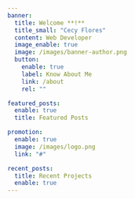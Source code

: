 ```yaml
---
banner:
  title: Welcome **!**
  title_small: "Cecy Flores"
  content: Web Developer
  image_enable: true
  image: /images/banner-author.png
  button:
    enable: true
    label: Know About Me
    link: /about
    rel: ""

featured_posts:
  enable: true
  title: Featured Posts

promotion:
  enable: true
  image: /images/logo.png
  link: "#"

recent_posts:
  title: Recent Projects
  enable: true
---
```


